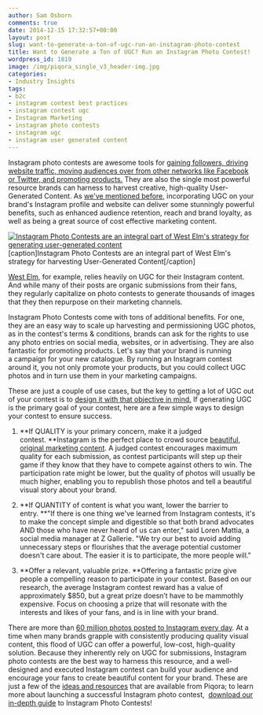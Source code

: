 ```yaml
---
author: Sam Osborn
comments: true
date: 2014-12-15 17:32:57+00:00
layout: post
slug: want-to-generate-a-ton-of-ugc-run-an-instagram-photo-contest
title: Want to Generate a Ton of UGC? Run an Instagram Photo Contest!
wordpress_id: 1819
image: /img/piqora_single_v3_header-img.jpg
categories:
- Industry Insights
tags:
- b2c
- instagram contest best practices
- instagram contest ugc
- Instagram Marketing
- instagram photo contests
- instagram ugc
- instagram user generated content
---
```


Instagram photo contests are awesome tools for [gaining followers, driving website traffic, moving audiences over from other networks like Facebook or Twitter, and promoting products.](http://blog.piqora.com/?p=1650) They are also the single most powerful resource brands can harness to harvest creative, high-quality User-Generated Content. As [we've mentioned before](http://blog.piqora.com/turbocharge-your-visual-marketing-with-user-generated-content-from-instagram/), incorporating UGC on your brand's Instagram profile and website can deliver some stunningly powerful benefits, such as enhanced audience retention, reach and brand loyalty, as well as being a great source of cost effective marketing content.

[![Instagram Photo Contests are an integral part of West Elm's strategy for generating user-generated content](http://blog.piqora.com/wp-content/uploads/2014/12/OhWhatFun.jpg)](http://blog.piqora.com/wp-content/uploads/2014/12/OhWhatFun.jpg) [caption]Instagram Photo Contests are an integral part of West Elm's strategy for harvesting User-Generated Content[/caption]

[West Elm](http://instagram.com/westelm), for example, relies heavily on UGC for their Instagram content. And while many of their posts are organic submissions from their fans, they regularly capitalize on photo contests to generate thousands of images that they then repurpose on their marketing channels.

Instagram Photo Contests come with tons of additional benefits. For one, they are an easy way to scale up harvesting and permissioning UGC photos, as in the contest's terms & conditions, brands can ask for the rights to use any photo entries on social media, websites, or in advertising. They are also fantastic for promoting products. Let's say that your brand is running a campaign for your new catalogue. By running an Instagram contest around it, you not only promote your products, but you could collect UGC photos and in turn use them in your marketing campaigns.

These are just a couple of use cases, but the key to getting a lot of UGC out of your contest is to [design it with that objective in mind.](http://blog.piqora.com/instagram-marketing-how-to-run-successful-instagram-photo-contests/) If generating UGC is the primary goal of your contest, here are a few simple ways to design your contest to ensure success.



	
  1. **If QUALITY is your primary concern, make it a judged contest. **Instagram is the perfect place to crowd source [beautiful, original marketing content](http://instagram.com/p/wJ5rcTEJZ-/?modal=true). A judged contest encourages maximum quality for each submission, as contest participants will step up their game if they know that they have to compete against others to win. The participation rate might be lower, but the quality of photos will usually be much higher, enabling you to republish those photos and tell a beautiful visual story about your brand.

	
  2. **If QUANTITY of content is what you want, lower the barrier to entry. **"If there is one thing we've learned from Instagram contests, it's to make the concept simple and digestible so that both brand advocates AND those who have never heard of us can enter," said Loren Mattia, a social media manager at Z Gallerie. "We try our best to avoid adding unnecessary steps or flourishes that the average potential customer doesn't care about. The easier it is to participate, the more people will."

	
  3. **Offer a relevant, valuable prize. **Offering a fantastic prize give people a compelling reason to participate in your contest. Based on our research, the average Instagram contest reward has a value of approximately $850, but a great prize doesn’t have to be mammothly expensive. Focus on choosing a prize that will resonate with the interests and likes of your fans, and is in line with your brand.




There are more than [60 million photos posted to Instagram every day](http://instagram.com/press/). At a time when many brands grapple with consistently producing quality visual content, this flood of UGC can offer a powerful, low-cost, high-quality solution. Because they inherently rely on UGC for submissions, Instagram photo contests are the best way to harness this resource, and a well-designed and executed Instagram contest can build your audience and encourage your fans to create beautiful content for your brand. These are just a few of the [ideas and resources](http://www.piqora.com/resources/) that are available from Piqora; to learn more about launching a successful Instagram photo contest,  [download our in-depth guide](http://piqora.docalytics.com/v/guide_to_instagram_photo_contests_piqora) to Instagram Photo Contests!






